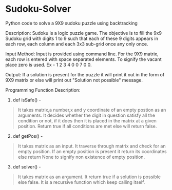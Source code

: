 # Sudoku-Solver
Python code to solve a 9X9 sudoku puzzle using backtracking

Description:
Sudoku is a logic puzzle game. The objective is to fill the 9x9 Sudoku grid with digits 1 to 9 such that each of these 9 digits appears in each row,
each column and each 3x3 sub-grid once any only once.

Input Method:
Input is provided using command line. For the 9X9 matrix, each row is entered with space separated elements.
To signify the vacant place zero is used. Ex - 1 2 3 4 0 0 7 0 0. 

Output:
If a solution is present for the puzzle it will print it out in the form of 9X9 matrix or else will print out "Solution not possible" message.

Programming Function Description:

1. def isSafe() - 
  >It takes matrix,a number,x and y coordinate of an empty postion as an arguments.
  >It decides whether the digit in question satisfy all the condition or not, if it does then it is placed in the matrix at a given position.
  >Return true if all conditions are met else will return false.
  
2. def getPos() - 
  >It takes matrix as an input.
  >It traverse through matrix and check for an empty position.
  >If an empty position is present it return its coordinates else return None to signify non existence of empty position.
  
3. def solver() - 
  >It takes matrix as an argument.
  >It return true if a solution is possible else false.
  >It is a recursive function which keep calling itself.
